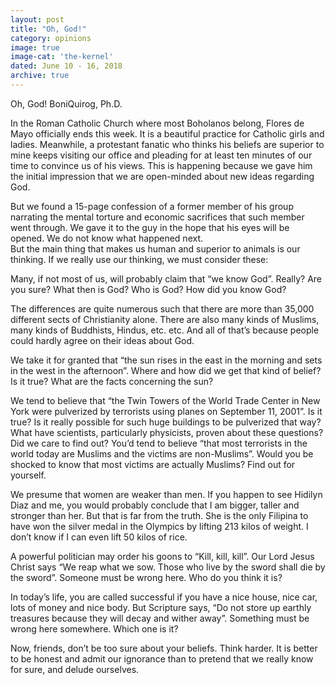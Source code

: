 ```yaml
---
layout: post
title: "Oh, God!"
category: opinions
image: true
image-cat: 'the-kernel'
dated: June 10 - 16, 2018
archive: true
---
```


Oh, God!
BoniQuirog, Ph.D.

In the Roman Catholic Church where most Boholanos belong, Flores de Mayo officially ends this week. It is a beautiful practice for Catholic girls and ladies. 
Meanwhile, a protestant fanatic who thinks his beliefs are superior to mine keeps visiting our office and pleading for at least ten minutes of our time to convince us of his views. This is happening because we gave him the initial impression that we are open-minded about new ideas regarding God.

But we found a 15-page confession of a former member of his group narrating the mental torture and economic sacrifices that such member went through. We gave it to the guy in the hope that his eyes will be opened. We do not know what happened next.  
But the main thing that makes us human and superior to animals is our thinking. If we really use our thinking, we must consider these:

Many, if not most of us, will probably claim that “we know God”. Really? Are you sure? What then is God? Who is God? How did you know God?

The differences are quite numerous such that there are more than 35,000 different sects of Christianity alone. There are also many kinds of Muslims, many kinds of Buddhists, Hindus, etc. etc. And all of that’s because people could hardly agree on their ideas about God.

We take it for granted that “the sun rises in the east in the morning and sets in the west in the afternoon”. Where and how did we get that kind of belief? Is it true? What are the facts concerning the sun?

We tend to believe that “the Twin Towers of the World Trade Center in New York were pulverized by terrorists using planes on September 11, 2001”. Is it true? Is it really possible for such huge buildings to be pulverized that way? What have scientists, particularly physicists, proven about these questions? Did we care to find out?
You’d tend to believe “that most terrorists in the world today are Muslims and the victims are non-Muslims”. Would you be shocked to know that most victims are actually Muslims? Find out for yourself.

We presume that women are weaker than men. If you happen to see Hidilyn Diaz and me, you would probably conclude that I am bigger, taller and stronger than her. But that is far from the truth. She is the only Filipina to have won the silver medal in the Olympics by lifting 213 kilos of weight. I don’t know if I can even lift 50 kilos of rice.

A powerful politician may order his goons to “Kill, kill, kill”. Our Lord Jesus Christ says “We reap what we sow. Those who live by the sword shall die by the sword”. Someone must be wrong here.  Who do you think it is?

In today’s life, you are called successful if you have a nice house, nice car, lots of money and nice body. But Scripture says, “Do not store up earthly treasures because they will decay and wither away”. Something must be wrong here somewhere. Which one is it?

Now, friends, don’t be too sure about your beliefs. Think harder. It is better to be honest and admit our ignorance than to pretend that we really know for sure, and delude ourselves.